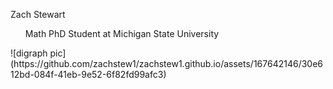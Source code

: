 Zach Stewart
<ol>Math PhD Student at Michigan State University</ol>
![digraph pic](https://github.com/zachstew1/zachstew1.github.io/assets/167642146/30e612bd-084f-41eb-9e52-6f82fd99afc3)
